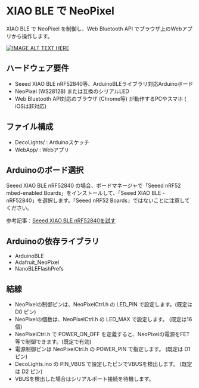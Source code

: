 # XIAO BLE で NeoPixel
XIAO BLE で NeoPixel を制御し、Web Bluetooth API でブラウザ上のWebアプリから操作します。

[![IMAGE ALT TEXT HERE](https://img.youtube.com/vi/lPSR9VkZBbk/0.jpg)](https://www.youtube.com/watch?v=lPSR9VkZBbk)

## ハードウェア要件
- Seeed XIAO BLE nRF52840等、ArduinoBLEライブラリ対応Arduinoボード
- NeoPixel (WS2812B) または互換のシリアルLED
- Web Bluetooth API対応のブラウザ (Chrome等) が動作するPCやスマホ ( iOSは非対応)

## ファイル構成
- DecoLights/ : Arduinoスケッチ
- WebApp/ : Webアプリ

## Arduinoのボード選択
Seeed XIAO BLE nRF52840 の場合、ボードマネージャで「Seeed nRF52 mbed-enabled Boards」をインストールして、「Seeed XIAO BLE - nRF52840」を選択します。「Seeed nRF52 Boards」ではないことに注意してください。

参考記事：[Seeed XIAO BLE nRF52840を試す](https://lipoyang.hatenablog.com/entry/2022/09/18/163140)

## Arduinoの依存ライブラリ
- ArduinoBLE
- Adafruit_NeoPixel
- NanoBLEFlashPrefs

## 結線
- NeoPixelの制御ピンは、NeoPixelCtrl.h の LED_PIN で設定します。(既定は D0 ピン)
- NeoPixelの個数は、NeoPixelCtrl.h の LED_MAX で設定します。 (既定は16個)
- NeoPixelCtrl.h で POWER_ON_OFF を定義すると、NeoPixelの電源をFET等で制御できます。(既定で有効) 
- 電源制御ピンは NeoPixelCtrl.h の POWER_PIN で指定します。 (既定は D1 ピン)
- DecoLights.ino の PIN_VBUS で設定したピンでVBUSを検出します。 (既定は D2 ピン)
- VBUSを検出した場合はシリアルポート接続を待機します。
